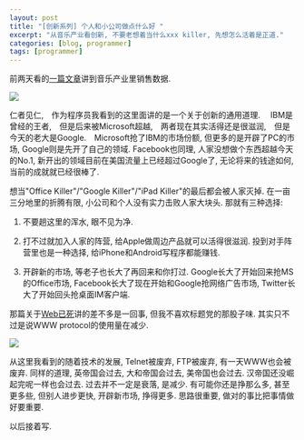 ```yaml
---
layout: post
title: "[创新系列] 个人和小公司做点什么好 "
excerpt: "从音乐产业看创新, 不要老想着当什么xxx killer, 先想怎么活着是正道."
categories: [blog, programmer]
tags: [programmer]
---
```


前两天看的[一篇文章][music-industry-death]讲到音乐产业里销售数据.　

![](/media/content/music-industry-sale.jpg)

仁者见仁,　作为程序员我看到的这里面讲的是一个关于创新的通用道理.　
IBM是曾经的王者,　但是后来被Microsoft超越,　两者现在其实活得还是很滋润,　但是今天的老大是Google.　Microsoft抢了IBM的市场份额, 但更多的是开辟了PC的市场, Google则是先开了自己的领域. Facebook也同理, 人家没想做个东西超越今天的No.1, 新开出的领域目前在美国流量上已经超过Google了, 无论将来的钱途如何, 当前的成就就已经很棒了. 

想当"Office Killer"/"Google Killer"/"iPad Killer"的最后都会被人家灭掉. 在一亩三分地里的折腾有限, 小公司和个人没有实力击败人家大块头. 那就有三种选择:

1. 不要趟这里的浑水, 眼不见为净.

1. 打不过就加入人家的阵营, 给Apple做周边产品就可以活得很滋润. 投到对手阵营里也是一种选择, 给iPhone和Android写程序都能赚钱.

1. 开辟新的市场, 等老子也长大了再回来和你打过. Google长大了开始回来抢MS的Office市场, Facebook长大了现在开始和Google抢网络广告市场, Twitter长大了开始回头抢桌面IM客户端.


那篇关于[Web已死][web-is-dead]讲的差不多是一回事, 但我不喜欢标题党的那股子味. 其实只不过是说WWW protocol的使用量在减少. 

![](/media/content/web-is-dead.jpg)

从这里我看到的随着技术的发展, Telnet被废弃, FTP被废弃, 有一天WWW也会被废弃.
同样的道理, 英帝国会过去, 大和帝国会过去, 美帝国也会过去.
汉帝国还没崛起完呢一样也会过去. 过去并不一定是衰落, 是减少. 有可能你还是挣那么多, 
甚至更多些, 但别人进步更快, 开辟新市场, 挣得更多. 
思路很重要, 做对的事比把事情做好要重要. 


以后接着写. 

[web-is-dead]: http://www.wired.com/magazine/2010/08/ff_webrip/all/1
[music-industry-death]: http://www.businessinsider.com/these-charts-explain-the-real-death-of-the-music-industry-2011-2


